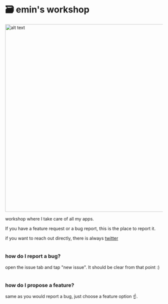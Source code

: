 # 🗃 emin's workshop
<img src="https://user-images.githubusercontent.com/21968377/144684699-cdb661fd-5b1e-441a-bd51-3527b4cdd0c4.png" alt="alt text" width="600">

workshop where I take care of all my apps.

If you have a feature request or a bug report, this is the place to report it.

if you want to reach out directly, there is always [twitter](https://www.twitter.com/emin_ui)
#




### how do I report a bug?
open the issue tab and tap "new issue". It should be clear from that point :) 

#

### how do I propose a feature?
same as you would report a bug, just choose a feature option ☝️.
